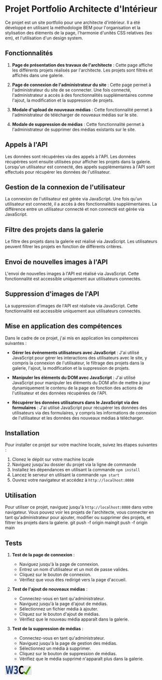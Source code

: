 # Projet Portfolio Architecte d'Intérieur

Ce projet est un site portfolio pour une architecte d'intérieur. Il a été développé en utilisant la méthodologie BEM
pour l'organisation et la stylisation des éléments de la page, l'harmonie d'unités CSS relatives (les em), et
l'utilisation d'un design system.

## Fonctionnalités

1. **Page de présentation des travaux de l'architecte** : Cette page affiche les différents projets réalisés par
   l'architecte. Les projets sont filtrés et affichés dans une galerie.

2. **Page de connexion de l'administrateur du site** : Cette page permet à l'administrateur du site de se connecter. Une
   fois connecté, l'administrateur a accès à des fonctionnalités supplémentaires comme l'ajout, la modification et la
   suppression de projets.

3. **Modale d'upload de nouveaux médias** : Cette fonctionnalité permet à l'administrateur de télécharger de nouveaux
   médias sur le site.

4. **Modale de suppression de médias** : Cette fonctionnalité permet à l'administrateur de supprimer des médias
   existants sur le site.

## Appels à l'API

Les données sont récupérées via des appels à l'API. Les données récupérées sont ensuite utilisées pour afficher les
projets dans la galerie. Lorsqu'un utilisateur est connecté, des appels supplémentaires à l'API sont effectués pour
récupérer les données de l'utilisateur.

## Gestion de la connexion de l'utilisateur

La connexion de l'utilisateur est gérée via JavaScript. Une fois qu'un utilisateur est connecté, il a accès à des
fonctionnalités supplémentaires. La différence entre un utilisateur connecté et non connecté est gérée via JavaScript.

## Filtre des projets dans la galerie

Le filtre des projets dans la galerie est réalisé via JavaScript. Les utilisateurs peuvent filtrer les projets en
fonction de différents critères.

## Envoi de nouvelles images à l'API

L'envoi de nouvelles images à l'API est réalisé via JavaScript. Cette fonctionnalité est accessible uniquement aux
utilisateurs connectés.

## Suppression d'images de l'API

La suppression d'images de l'API est réalisée via JavaScript. Cette fonctionnalité est accessible uniquement aux
utilisateurs connectés.

## Mise en application des compétences

Dans le cadre de ce projet, j'ai mis en application les compétences suivantes :

- **Gérer les événements utilisateurs avec JavaScript** : J'ai utilisé JavaScript pour gérer les interactions des
  utilisateurs avec le site, y compris la connexion de l'utilisateur, le filtrage des projets dans la galerie, l'ajout,
  la modification et la suppression de projets.

- **Manipuler les éléments du DOM avec JavaScript** : J'ai utilisé JavaScript pour manipuler les éléments du DOM afin de
  mettre à jour dynamiquement le contenu de la page en fonction des actions de l'utilisateur et des données récupérées
  de l'API.

- **Récupérer les données utilisateurs dans le JavaScript via des formulaires** : J'ai utilisé JavaScript pour récupérer
  les données des utilisateurs via des formulaires, y compris les informations de connexion de l'utilisateur et les
  données des nouveaux médias à télécharger.

## Installation

Pour installer ce projet sur votre machine locale, suivez les étapes suivantes :

1. Clonez le dépôt sur votre machine locale
2. Naviguez jusqu'au dossier du projet via la ligne de commande
3. Installez les dépendances en utilisant la commande `npm install`
4. Lancez le serveur en utilisant la commande `npm start`
5. Ouvrez votre navigateur et accédez à `http://localhost:8080`

## Utilisation

Pour utiliser ce projet, naviguez jusqu'à `http://localhost:8080` dans votre navigateur. Vous pouvez voir les projets de
l'architecte, vous connecter en tant qu'administrateur pour ajouter, modifier ou supprimer des projets, et filtrer les
projets dans la galerie.
git push -f origin maingit push -f origin main
## Tests

1. **Test de la page de connexion** :
    - Naviguez jusqu'à la page de connexion.
    - Entrez un nom d'utilisateur et un mot de passe valides.
    - Cliquez sur le bouton de connexion.
    - Vérifiez que vous êtes redirigé vers la page d'accueil.

2. **Test de l'ajout de nouveaux médias** :
    - Connectez-vous en tant qu'administrateur.
    - Naviguez jusqu'à la page d'ajout de médias.
    - Sélectionnez un fichier média à ajouter.
    - Cliquez sur le bouton d'ajout de médias.
    - Vérifiez que le nouveau média apparaît dans la galerie.

3. **Test de la suppression de médias** :
    - Connectez-vous en tant qu'administrateur.
    - Naviguez jusqu'à la page de gestion des médias.
    - Sélectionnez un média à supprimer.
    - Cliquez sur le bouton de suppression de médias.
    - Vérifiez que le média supprimé n'apparaît plus dans la galerie.



<p>
    <a href="http://jigsaw.w3.org/css-validator/check/referer">
        <img style="border:0;width:88px;height:31px;text-align:center;"
            src="./FrontEnd/assets/icons/w3c_validated_icon.png"
            alt="HTML, CSS & JavaScript valide ! (W3C)" />
    </a>
</p>


